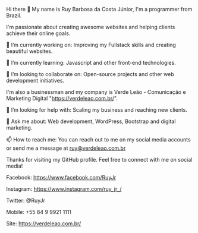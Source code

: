 Hi there 👋
My name is Ruy Barbosa da Costa Júnior, I'm a programmer from Brazil.

I'm passionate about creating awesome websites and helping clients achieve their online goals.

🔭 I’m currently working on: Improving my Fullstack skills and creating beautiful websites.

🌱 I’m currently learning: Javascript and other front-end technologies.

👯 I’m looking to collaborate on: Open-source projects and other web development initiatives.

I'm also a businessman and my company is Verde Leão - Comunicação e Marketing Digital "https://verdeleao.com.br/". 

🤔 I’m looking for help with: Scaling my business and reaching new clients.

💬 Ask me about: Web development, WordPress, Bootstrap and digital marketing.

📫 How to reach me: You can reach out to me on my social media accounts or send me a message at ruy@verdeleao.com.br

Thanks for visiting my GitHub profile. Feel free to connect with me on social media!

Facebook: https://www.facebook.com/RuyJr

Instagram: https://www.instagram.com/ruy_jr_/

Twitter: @RuyJr

Mobile: +55 84 9 9921 1111

Site: https://verdeleao.com.br/
